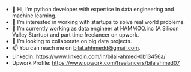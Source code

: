 - 👋 Hi, I’m python developer with expertise in data engineering and machine learning. 
- 👀 I’m interested in working with startups to solve real world problems.
- 🌱 I’m currently working as data engineer at HAMMOQ.inc (A Silicon Valley Startup) and part time freelancer on upwork.
- 💞️ I’m looking to collaborate on big data projects.
- 📫 You can reach me on bilal.ahhmedd@gmail.com.
- Linkedin: https://www.linkedin.com/in/bilal-ahmed-0b13456a/
- Upwork Profile: https://www.upwork.com/freelancers/bilalahmed07

<!---
bilalahhmedd/bilalahhmedd is a ✨ special ✨ repository because its `README.md` (this file) appears on your GitHub profile.
You can click the Preview link to take a look at your changes.
--->
